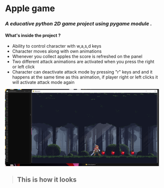 # Apple game 
### *A educative python 2D game project using pygame module .*
#### What's inside the project ?
- Ability to control character with w,a,s,d keys 
- Character moves along with own animations
- Whenever you collect apples the score is refreshed on the panel
- Two different attack animations are activated when you press the right or left click
- Character can deactivate attack mode by pressing "r" keys and and it happens at the same time as this animation, if player right or left clicks it will activate attack mode again


![Screenshot](pygamePhoto1.png)
> ## This is how it looks 
